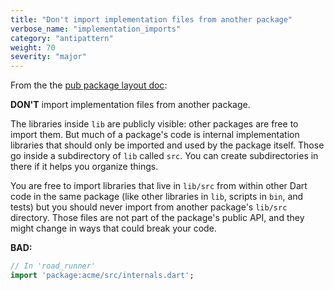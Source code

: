 ```yaml
---
title: "Don't import implementation files from another package"
verbose_name: "implementation_imports"
category: "antipattern"
weight: 70
severity: "major"
---
```

From the the [pub package layout doc](https://dart.dev/tools/pub/package-layout#implementation-files):

**DON'T** import implementation files from another package.

The libraries inside `lib` are publicly visible: other packages are free to
import them.  But much of a package's code is internal implementation libraries
that should only be imported and used by the package itself.  Those go inside a
subdirectory of `lib` called `src`.  You can create subdirectories in there if
it helps you organize things.

You are free to import libraries that live in `lib/src` from within other Dart
code in the same package (like other libraries in `lib`, scripts in `bin`,
and tests) but you should never import from another package's `lib/src`
directory.  Those files are not part of the package's public API, and they
might change in ways that could break your code.

**BAD:**
```dart
// In 'road_runner'
import 'package:acme/src/internals.dart';
```


